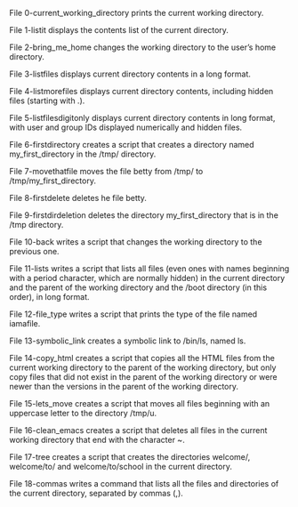 File 0-current_working_directory prints the current working directory.



File 1-listit displays the contents list of the current directory.



File 2-bring_me_home changes the working directory to the user’s home directory.



File 3-listfiles displays current directory contents in a long format.



File 4-listmorefiles displays current directory contents, including hidden files (starting with .).



File 5-listfilesdigitonly displays current directory contents in long format, with user and group IDs displayed numerically and hidden files.



File 6-firstdirectory creates a script that creates a directory named my_first_directory in the /tmp/ directory.



File 7-movethatfile moves the file betty from /tmp/ to /tmp/my_first_directory.



File 8-firstdelete deletes he file betty.



File 9-firstdirdeletion deletes the directory my_first_directory that is in the /tmp directory.



File 10-back writes a script that changes the working directory to the previous one.



File 11-lists writes a script that lists all files (even ones with names beginning with a period character, which are normally hidden) in the current directory and the parent of the working directory and the /boot directory (in this order), in long format.



File 12-file_type writes a script that prints the type of the file named iamafile.



File 13-symbolic_link creates a symbolic link to /bin/ls, named ls.



File 14-copy_html creates a script that copies all the HTML files from the current working directory to the parent of the working directory, but only copy files that did not exist in the parent of the working directory or were newer than the versions in the parent of the working directory.



File 15-lets_move creates a script that moves all files beginning with an uppercase letter to the directory /tmp/u.



File 16-clean_emacs creates a script that deletes all files in the current working directory that end with the character ~.



File 17-tree creates a script that creates the directories welcome/, welcome/to/ and welcome/to/school in the current directory.



File 18-commas writes a command that lists all the files and directories of the current directory, separated by commas (,).
